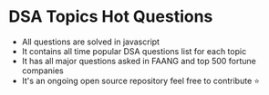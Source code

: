 # DSA Topics Hot Questions

- All questions are solved in javascript
- It contains all time popular DSA questions list for each topic
- It has all major questions asked in FAANG and top 500 fortune companies 
- It's an ongoing open source repository feel free to contribute ⭐



